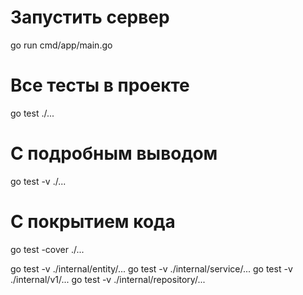 # Запустить сервер
go run cmd/app/main.go

# Все тесты в проекте
go test ./...

# С подробным выводом
go test -v ./...

# С покрытием кода
go test -cover ./...

go test -v ./internal/entity/...
go test -v ./internal/service/...
go test -v ./internal/v1/...
go test -v ./internal/repository/...


